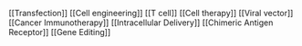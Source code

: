 [[Transfection]]
[[Cell engineering]]
[[T cell]]
[[Cell therapy]]
[[Viral vector]]
[[Cancer Immunotherapy]]
[[Intracellular Delivery]]
[[Chimeric Antigen Receptor]]
[[Gene Editing]]
